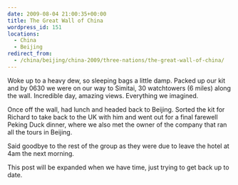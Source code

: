 ```yaml
---
date: 2009-08-04 21:00:35+00:00
title: The Great Wall of China
wordpress_id: 151
locations:
  - China
  - Beijing
redirect_from:
  - /china/beijing/china-2009/three-nations/the-great-wall-of-china/
---
```


Woke up to a heavy dew, so sleeping bags a little damp. Packed up our kit and by 0630 we were on our way to Simitai, 30 watchtowers (6 miles) along the wall. Incredible day, amazing views. Everything we imagined.

Once off the wall, had lunch and headed back to Beijing. Sorted the kit for Richard to take back to the UK with him and went out for a final farewell Peking Duck dinner, where we also met the owner of the company that ran all the tours in Beijing.

Said goodbye to the rest of the group as they were due to leave the hotel at 4am the next morning.

This post will be expanded when we have time, just trying to get back up to date.
